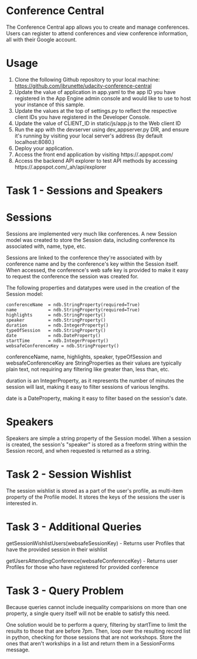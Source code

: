 Conference Central
=====================================
The Conference Central app allows you to create and manage conferences.  Users can
register to attend conferences and view conference information, all with their Google account.

Usage
===========================================================
1. Clone the following Github repository to your local machine: https://github.com/jbrunette/udacity-conference-central
2. Update the value of application in app.yaml to the app ID you have registered in the App Engine admin console and would like to use to host your instance of this sample.
3. Update the values at the top of settings.py to reflect the respective client IDs you have registered in the Developer Console.
4. Update the value of CLIENT_ID in static/js/app.js to the Web client ID
5. Run the app with the devserver using dev_appserver.py DIR, and ensure it's running by visiting your local server's address (by default localhost:8080.)
6. Deploy your application.
7. Access the front end application by visiting https://<your app engine app id>.appspot.com/
7. Access the backend API explorer to test API methods by accessing https://<your app engine app id>.appspot.com/_ah/api/explorer

Task 1 - Sessions and Speakers
===========================================================

Sessions
=================================================
Sessions are implemented very much like conferences.  A new Session model was created to store the Session
data, including conference its associated with, name, type, etc.

Sessions are linked to the conference they're associated with by conference name and by the conference's
key within the Session itself.  When accessed, the conference's web safe key is provided to make it easy to
request the conference the session was created for.

The following properties and datatypes were used in the creation of the Session model:

    conferenceName  = ndb.StringProperty(required=True)
    name            = ndb.StringProperty(required=True)
    highlights      = ndb.StringProperty()
    speaker         = ndb.StringProperty()
    duration        = ndb.IntegerProperty()
    typeOfSession   = ndb.StringProperty()
    date            = ndb.DateProperty()
    startTime       = ndb.IntegerProperty()
    websafeConferenceKey = ndb.StringProperty()

conferenceName, name, highlights, speaker, typeOfSession and websafeConferenceKey are StringProperties as their values are typically
plain text, not requiring any filtering like greater than, less than, etc.

duration is an IntegerProperty, as it represents the number of minutes the session will last, making it easy to
filter sessions of various lengths.

date is a DateProperty, making it easy to filter based on the session's date.

Speakers
==================================================
Speakers are simple a string property of the Session model.  When a session is created, the session's "speaker"
is stored as a freeform string within the Session record, and when requested is returned as a string.

Task 2 - Session Wishlist
===========================================================
The session wishlist is stored as a part of the user's profile, as multi-item property of the Profile model.
It stores the keys of the sessions the user is interested in.

Task 3 - Additional Queries
===========================================================
getSessionWishlistUsers(websafeSessionKey) - Returns user Profiles that have the provided session in their
wishlist

getUsersAttendingConference(websafeConferenceKey) - Returns user Profiles for those who have registered
for provided conference

Task 3 - Query Problem
===========================================================
Because queries cannot include inequality comparisions on more than one property, a single query itself will
not be enable to satisfy this need.

One solution would be to perform a query, filtering by startTime to limit the results to those that are before 7pm.
Then, loop over the resulting record list in python, checking for those sessions that are not workshops.  Store
the ones that aren't workships in a list and return them in a SessionForms message.


